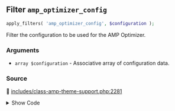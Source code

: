 ## Filter `amp_optimizer_config`

```php
apply_filters( 'amp_optimizer_config', $configuration );
```

Filter the configuration to be used for the AMP Optimizer.

### Arguments

* `array $configuration` - Associative array of configuration data.

### Source

:link: [includes/class-amp-theme-support.php:2281](/includes/class-amp-theme-support.php#L2281-L2287)

<details>
<summary>Show Code</summary>

```php
$configuration = apply_filters(
	'amp_optimizer_config',
	array_merge(
		[ Optimizer\Configuration::KEY_TRANSFORMERS => $transformers ],
		$args
	)
);
```

</details>

